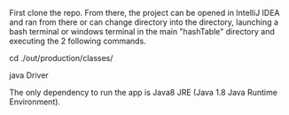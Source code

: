 First clone the repo.
From there, the project can be opened in IntelliJ IDEA and ran from there or can change directory into the directory, launching a bash terminal or windows terminal in the main "hashTable" directory and executing the 2 following commands. 

cd ./out/production/classes/

java Driver 

The only dependency to run the app is Java8 JRE (Java 1.8 Java Runtime Environment).